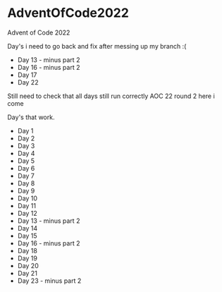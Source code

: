 # AdventOfCode2022
Advent of Code 2022

Day's i need to go back and fix after messing up my branch :( 
- Day 13 - minus part 2 
- Day 16 - minus part 2 
- Day 17 
- Day 22

Still need to check that all days still run correctly AOC 22 round 2 here i come 

Day's that work.
- Day 1 
- Day 2
- Day 3 
- Day 4
- Day 5
- Day 6 
- Day 7 
- Day 8
- Day 9
- Day 10
- Day 11
- Day 12
- Day 13 - minus part 2 
- Day 14
- Day 15
- Day 16 - minus part 2
- Day 18
- Day 19
- Day 20
- Day 21 
- Day 23 - minus part 2
